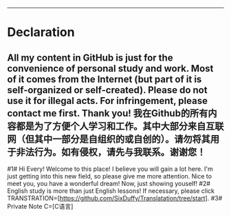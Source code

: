 -------------------------------------------------------------------------------------------------------------------------------------------
# Declaration 
All my content in GitHub is just for the convenience of personal study and work. Most of it comes from the Internet (but part of it is self-organized or self-created). Please do not use it for illegal acts. For infringement, please contact me first. Thank you!
我在Github的所有内容都是为了方便个人学习和工作。其中大部分来自互联网（但其中一部分是自组织的或自创的）。请勿将其用于非法行为。如有侵权，请先与我联系。谢谢您！
-------------------------------------------------------------------------------------------------------------------------------------------
#1# 
Hi Every!
Welcome to this place! I believe you will gain a lot here. I'm just getting into this new field, so please give me more attention.
Nice to meet you, you have a wonderful dream! Now, just showing youself!
#2#
English study is more than just English lessons!
If necessary, please click TRANSTRATION=[https://github.com/SixDuffy/Translatation/tree/start].
#3#
Private Note
C=[C语言]
